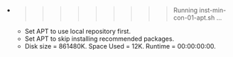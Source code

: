 * >>>>>>>>> Running inst-min-con-01-apt.sh ...
  * Set APT to use local repository first.
  * Set APT to skip installing recommended packages.
  * Disk size = 861480K. Space Used = 12K. Runtime = 00:00:00:00.
